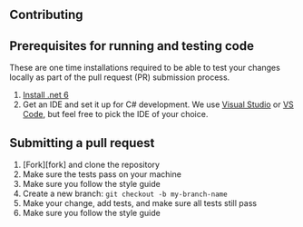 ## Contributing
## Prerequisites for running and testing code

These are one time installations required to be able to test your changes locally as part of the pull request (PR) submission process.

1. [Install .net 6](https://learn.microsoft.com/en-us/dotnet/core/install/)
1. Get an IDE and set it up for C# development. We use [Visual Studio](https://visualstudio.microsoft.com/) or [VS Code](https://code.visualstudio.com/), but feel free to pick the IDE of your choice.

## Submitting a pull request

1. [Fork][fork] and clone the repository
1. Make sure the tests pass on your machine
1. Make sure you follow the style guide
1. Create a new branch: `git checkout -b my-branch-name`
1. Make your change, add tests, and make sure all tests still pass
1. Make sure you follow the style guide
